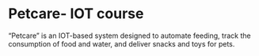 # Petcare- IOT course

“Petcare” is an IOT-based system designed to automate feeding, track the consumption of food and water, and deliver snacks and toys for pets.

